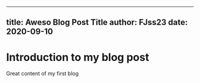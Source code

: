 ---

title: Aweso Blog Post Title
author: FJss23
date: 2020-09-10
--

# Introduction to my blog post

Great content of my first blog
